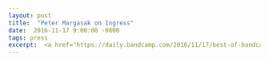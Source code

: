 ```yaml
---
layout: post
title:  "Peter Margasak on Ingress"
date:  2016-11-17 9:00:00 -0800
tags: press
excerpt:  <a href="https://daily.bandcamp.com/2016/11/17/best-of-bandcamp-contemporary-classical-november-2016/" target="_blank">→</a>
---
```

